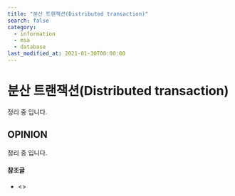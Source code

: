 ```yaml
---
title: "분산 트랜잭션(Distributed transaction)"
search: false
category:
  - information
  - msa
  - database
last_modified_at: 2021-01-30T00:00:00
---
```


# 분산 트랜잭션(Distributed transaction)<br>

정리 중 입니다.

## OPINION
정리 중 입니다.

#### 참조글
- <>